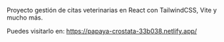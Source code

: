 Proyecto gestión de citas veterinarias en React con TailwindCSS, Vite y mucho más.

Puedes visitarlo en: https://papaya-crostata-33b038.netlify.app/
